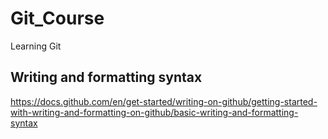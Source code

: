 # Git_Course
Learning Git

## Writing and formatting syntax

https://docs.github.com/en/get-started/writing-on-github/getting-started-with-writing-and-formatting-on-github/basic-writing-and-formatting-syntax

